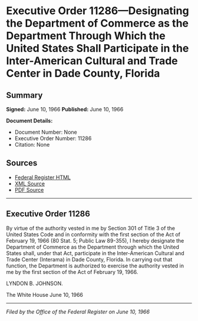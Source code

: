 # Executive Order 11286—Designating the Department of Commerce as the Department Through Which the United States Shall Participate in the Inter-American Cultural and Trade Center in Dade County, Florida

## Summary

**Signed:** June 10, 1966
**Published:** June 10, 1966

**Document Details:**
- Document Number: None
- Executive Order Number: 11286
- Citation: None

## Sources
- [Federal Register HTML](https://www.presidency.ucsb.edu/documents/executive-order-11286-designating-the-department-commerce-the-department-through-which-the)
- [XML Source](None)
- [PDF Source](None)

---

## Executive Order 11286

By virtue of the authority vested in me by Section 301 of Title 3 of the United States Code and in conformity with the first section of the Act of February 19, 1966 (80 Stat. 5; Public Law 89-355), I hereby designate the Department of Commerce as the Department through which the United States shall, under that Act, participate in the Inter-American Cultural and Trade Center (Interama) in Dade County, Florida. In carrying out that function, the Department is authorized to exercise the authority vested in me by the first section of the Act of February 19, 1966.

LYNDON B. JOHNSON.

The White House
June 10, 1966

---

*Filed by the Office of the Federal Register on June 10, 1966*
